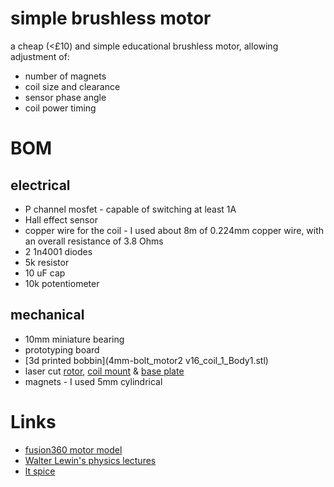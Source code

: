 # simple brushless motor

a cheap (<£10) and simple educational brushless motor, allowing adjustment of:

* number of magnets
* coil size and clearance
* sensor phase angle
* coil power timing

# BOM

## electrical

* P channel mosfet - capable of switching at least 1A
* Hall effect sensor
* copper wire for the coil - I used about 8m of 0.224mm copper wire, with an overall resistance of 3.8 Ohms 
* 2 1n4001 diodes
* 5k resistor
* 10 uF cap
* 10k potentiometer

## mechanical

* 10mm miniature bearing
* prototyping board
* [3d printed bobbin](4mm-bolt_motor2 v16_coil_1_Body1.stl) 
* laser cut [rotor](rotor.dxf), [coil mount](mount.dxf) & [base plate](baseplate.dxf)
* magnets - I used 5mm cylindrical

# Links

* [fusion360 motor model](http://a360.co/1SrSSEC)
* [Walter Lewin's physics lectures](https://www.youtube.com/playlist?list=PLyQSN7X0ro2314mKyUiOILaOC2hk6Pc3j)
* [lt spice](http://www.linear.com/designtools/software/)
